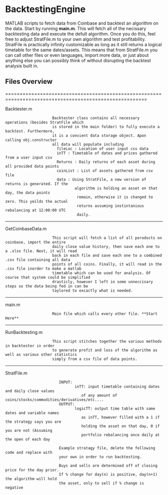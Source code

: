 # BacktestingEngine
 MATLAB scripts to fetch data from Coinbase and backtest an algorithm on the data. Start by running **main.m**. This will fetch all of the
 necissary backtesting data and execute the defult algorithm. Once you do this, feel free to adjust StratFile.m to your own algorithm and 
 test profitability. StratFile is practically infinity customizable as long as it still returns a logical timetable for the same dates/assets.
 This means that from StratFile.m you can call other files or even languages, import more data, or just about anything else you can possibly think of
 without disrupting the backtest analysis built in.
 
## Files Overview
=======================================================================================================

Backtester.m

                         Backtester class contains all necessary operations (besides StratFile which
                         is stored in the main folder) to fully execute a backtest. Furthermore,
                         it is a convient data storage object. Apon calling obj.constructor 
                         all data will populate including 
                           fileLoc : Location of user input csv data
                           inTT : Timetable of dates and prices gathered from a user input csv
                           Returns : Daily returns of each asset during all provided data points
                           coinList : List of assets gathered from csv file
                           data : Using StratFile, a new version of returns is generated. If the 
                                   algorithm is holding an asset on that day, the data points
                                    remain, otherwise it is changed to zero. This yeilds the actual
                                    returns assuming instintanious rebalancing at 12:00:00 UTC
                                    daily.  
--------------------------------------------------------------------------------------------------------------                                    
GetCoinbaseData.m      

                         This script will fetch a list of all poroducts on coinbase, import the entire
                         daily close value history, then save each one to a .xlsx file. Next, it will read 
                         back in each file and save each one to a combined .csv file containing all data 
                         points of all coins. Finally, it will read in the .csv file inorder to make a matlab 
                         timetable which can be used for analysis. Of course that system could be simplified 
                         drasticly, however I left in some unneccisary steps so the data being fed in can be 
                         taylored to excactly what is needed. 
--------------------------------------------------------------------------------------------------------------                                        
main.m                   

                         Main file which calls every other file. **Start Here**
-------------------------------------------------------------------------------------------------------------- 
RunBacktesting.m         

                         This script stitches together the various methods in backtester in order
                         to generate profit and loss of the algorithm as well as various other statistics
                         simply from a csv file of data points.
-------------------------------------------------------------------------------------------------------------- 
StratFile.m              

                            INPUT:
                                   inTT: input timetable containing dates and daily close values
                                      of any amount of coins/stocks/commodities/derivatives/etc....
                            OUTPUT:
                                   logicTT: output time table with same dates and variable names
                                      as inTT, however filled with a 1 if the strategy says you are
                                      holding the asset on that day, 0 if you are not (Assuming
                                      portfolio rebalancing once daily at the open of each day
                                      
                            Example stratagy file, delete the following code and replace with
                            your own in order to run backtesting.

                            Buys and sells are determined off of closing price for the day prior.
                            If % change for day(n) is positive, day(n+1) the algorithm will hold
                            the asset, only to sell if % change is negative
